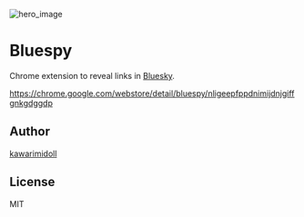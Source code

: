 ![hero_image](https://user-images.githubusercontent.com/8146876/238131500-d23f75bd-cb7f-4c37-a174-239d233c315f.png)

# Bluespy

Chrome extension to reveal links in [Bluesky](https://bsky.app).

https://chrome.google.com/webstore/detail/bluespy/nligeepfppdnimijdnjgiffgnkgdggdp

## Author

[kawarimidoll](https://bsky.app/profile/did:plc:okalufxun5rpqzdrwf5bpu3d)

## License

MIT
